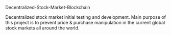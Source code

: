 Decentralized-Stock-Market-Blockchain

Decentralized stock market initial testing and development.
Main purpose of this project is to prevent price & purchase manipulation in the current global stock markets all around the world.
